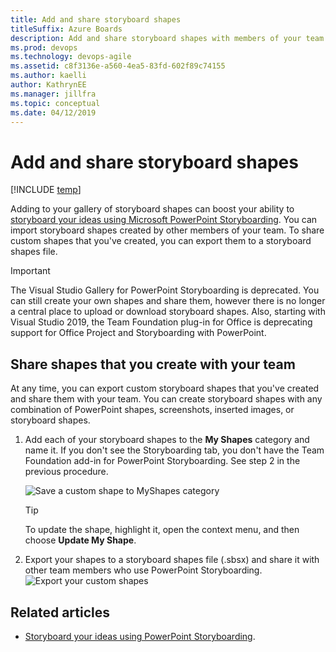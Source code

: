 ```yaml
---
title: Add and share storyboard shapes
titleSuffix: Azure Boards
description: Add and share storyboard shapes with members of your team  using the  Storypoint add-in to Microsoft PowerPoint
ms.prod: devops
ms.technology: devops-agile
ms.assetid: c8f3136e-a560-4ea5-83fd-602f89c74155
ms.author: kaelli
author: KathrynEE
ms.manager: jillfra
ms.topic: conceptual
ms.date: 04/12/2019
---
```


# Add and share storyboard shapes

[!INCLUDE [temp](../../_shared/version-vsts-tfs-all-versions.md)]

Adding to your gallery of storyboard shapes can boost your ability to [storyboard your ideas using Microsoft PowerPoint Storyboarding](storyboard-your-ideas-using-powerpoint.md). You can import storyboard shapes created by other members of your team. To share custom shapes that you've created, you can export them to a storyboard shapes file.  
  
> [!IMPORTANT]  
> The Visual Studio Gallery for PowerPoint Storyboarding is deprecated. You can still create your own shapes and share them, however there is no longer a central place to upload or download storyboard shapes. Also, starting with Visual Studio 2019, the Team Foundation plug-in for Office is deprecating support for Office Project and Storyboarding with PowerPoint.  


## Share shapes that you create with your team  
 At any time, you can export custom storyboard shapes that you've created and share them with your team. You can create storyboard shapes with any combination of PowerPoint shapes, screenshots, inserted images, or storyboard shapes.  
  
1.  Add each of your storyboard shapes to the **My Shapes** category and name it. If you don't see the Storyboarding tab, you don't have the Team Foundation add-in for PowerPoint Storyboarding. See step 2 in the previous procedure.   
  
     ![Save a custom shape to MyShapes category](_img/alm_sb_shp_addtomyshapes.png "ALM_SB_SHP_AddToMyShapes")  
  
    > [!TIP]  
    >  To update the shape, highlight it, open the context menu, and then choose **Update My Shape**.  
  
2.  Export your shapes to a storyboard shapes file (.sbsx) and share it with other team members who use PowerPoint Storyboarding.  
     ![Export your custom shapes](_img/alm_sb_shp_export.png "ALM_SB_SHP_Export")  
 
<!--- 
## You can share your shapes with the Visual Studio community, too  
 Sell or share your custom storyboard shapes through the Visual Studio gallery.  
  
1.  Open the [Visual Studio Extensions Upload](http://visualstudiogallery.msdn.microsoft.com/site/upload) page.  
  
     ![Agree to contribution terms and contribute](_img/alm_sb_shp_contribute.png "ALM_SB_SHP_Contribute")  
  
2.  Specify the storyboard shapes extension type.  
  
     ![Upload a storyboard shapes file](_img/alm_sb_shp_upload.png "ALM_SB_SHP_Upload")  
  
3.  Complete the next two steps and add your contribution.  

 In addition, you can author storyboard shapes with custom resize logic using the Storyboard Shapes Authoring Tool. To get this tool, download [Visual Studio Team Foundation Server Power Tools](http://go.microsoft.com/fwlink/?LinkId=248625).  
-->  
## Related articles  
- [Storyboard your ideas using PowerPoint Storyboarding](storyboard-your-ideas-using-powerpoint.md).